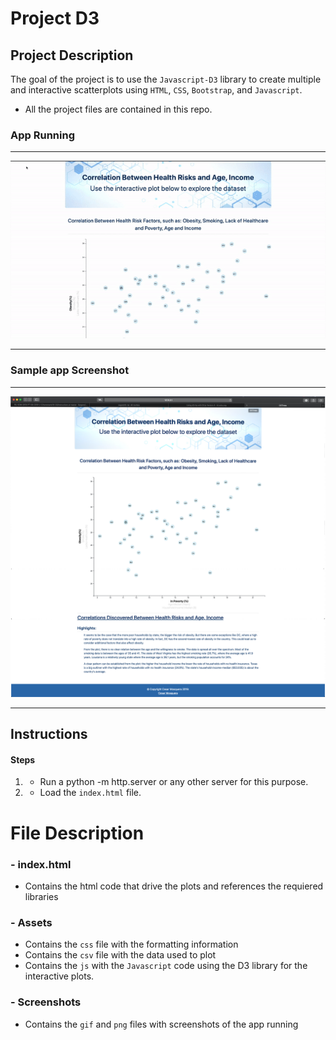 # Project D3

## Project Description
The goal of the project is to use the `Javascript-D3` library to create multiple and interactive scatterplots using `HTML`, `CSS`, `Bootstrap`, and `Javascript`. 
- All the project files are contained in this repo.

### App Running 
<hr>

![App Running](Screenshots/factors.gif "App Running")
<hr>

### Sample app Screenshot
<hr> 

![Screenshot](Screenshots/factors.png "Screenshot")
<hr>

## Instructions

#### Steps
1. - Run a python -m http.server or any other server for this purpose.
2. - Load the `index.html` file.

# File Description
### - index.html
- Contains the html code that drive the plots and references the requiered libraries
### - Assets
- Contains the `css` file with the formatting information
- Contains the `csv` file with the data used to plot
- Contains the `js` with the `Javascript` code using the D3 library for the interactive plots.
### - Screenshots
- Contains the `gif` and `png` files with screenshots of the app running